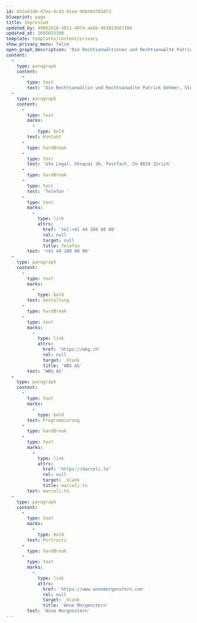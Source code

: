 ```yaml
---
id: 652e6340-47ea-4c43-81ee-9b840d7810f3
blueprint: page
title: Impressum
updated_by: 49862616-3811-407d-aebb-463013b87200
updated_at: 1695633390
template: templates/content/privacy
show_privacy_menu: false
open_graph_description: 'Die Rechtsanwältinnen und Rechtsanwälte Patrick Dehmer, Stephan W. Feierabend, Dr. Annatina Menn, Dr. Marco Neeser, Gianandrea Prader und Dr. Alesch Staehelin sind gemeinsam verantwortlich für den Inhalt dieser Website.'
content:
  -
    type: paragraph
    content:
      -
        type: text
        text: 'Die Rechtsanwältin und Rechtsanwälte Patrick Dehmer, Stephan W. Feierabend, Dr. Annatina Menn, Dr. Marco Neeser, Gianandrea Prader und Dr. Alesch Staehelin sind gemeinsam verantwortlich für den Inhalt dieser Website.'
  -
    type: paragraph
    content:
      -
        type: text
        marks:
          -
            type: bold
        text: Kontakt
      -
        type: hardBreak
      -
        type: text
        text: 'Uto Legal, Utoquai 39, Postfach, CH-8024 Zürich'
      -
        type: hardBreak
      -
        type: text
        text: 'Telefon '
      -
        type: text
        marks:
          -
            type: link
            attrs:
              href: 'tel:+41 44 289 80 00'
              rel: null
              target: null
              title: Telefon
        text: '+41 44 289 80 00'
  -
    type: paragraph
    content:
      -
        type: text
        marks:
          -
            type: bold
        text: Gestaltung
      -
        type: hardBreak
      -
        type: text
        marks:
          -
            type: link
            attrs:
              href: 'https://wbg.ch'
              rel: null
              target: _blank
              title: 'WBG AG'
        text: 'WBG AG'
  -
    type: paragraph
    content:
      -
        type: text
        marks:
          -
            type: bold
        text: Programmierung
      -
        type: hardBreak
      -
        type: text
        marks:
          -
            type: link
            attrs:
              href: 'https://marceli.to'
              rel: null
              target: _blank
              title: marceli.to
        text: marceli.to
  -
    type: paragraph
    content:
      -
        type: text
        marks:
          -
            type: bold
        text: Portraits
      -
        type: hardBreak
      -
        type: text
        marks:
          -
            type: link
            attrs:
              href: 'https://www.annemorgenstern.com'
              rel: null
              target: _blank
              title: 'Anne Morgenstern'
        text: 'Anne Morgenstern'
---
```

